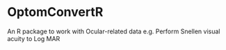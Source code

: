 # OptomConvertR
An R package to work with Ocular-related data e.g. Perform Snellen visual acuity to Log MAR
